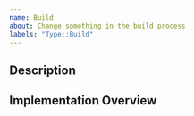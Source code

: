 ```yaml
---
name: Build
about: Change something in the build process
labels: "Type::Build"
---
```


## Description

## Implementation Overview
